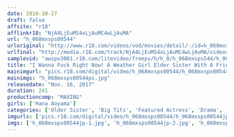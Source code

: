 ```yaml
---
date: 2018-10-27
draft: false
affsite: "r18"
afflinkr18: "NjA4LjEuMS4xLjAuMC4wLjAuMA"
url: "h_068mxsps00544"
urloriginal: "http://www.r18.com/videos/vod/movies/detail/-/id=h_068mxsps00544"
urlfinal: "http://media.r18.com/track/NjA4LjEuMS4xLjAuMC4wLjAuMA/videos/vod/movies/detail/-/id=h_068mxsps00544"
samplevid: "awspv3001.r18.com/litevideo/freepv/h/h_0/h_068mxsps544/h_068mxsps544_dmb_w.mp4"
title: "I Wanna Fuck Right Now! A Weather Girl Elder Sister With A Friendly Smile And F Cup Beautiful Tits Hana Aoyama 4 Hours vol. 03"
mainimgurl: "pics.r18.com/digital/video/h_068mxsps00544/h_068mxsps00544ps.jpg"
mainimgs: "h_068mxsps00544ps.jpg"
releasedate: "Nov. 16, 2017"
duration: 241
productioncomp: "MAXING"
girls: ['Hana Aoyama']
categories: ['Older Sister', 'Big Tits', 'Featured Actress', 'Drama', 'Bondage', 'Deep Throat', 'Over 4 Hours', 'Hi-Def', 'Actress Best Compilation', 'Special 7 studios SALE']
imgurls: ['pics.r18.com/digital/video/h_068mxsps00544/h_068mxsps00544jp-1.jpg', 'pics.r18.com/digital/video/h_068mxsps00544/h_068mxsps00544jp-2.jpg', 'pics.r18.com/digital/video/h_068mxsps00544/h_068mxsps00544jp-3.jpg', 'pics.r18.com/digital/video/h_068mxsps00544/h_068mxsps00544jp-4.jpg', 'pics.r18.com/digital/video/h_068mxsps00544/h_068mxsps00544jp-5.jpg', 'pics.r18.com/digital/video/h_068mxsps00544/h_068mxsps00544jp-6.jpg', 'pics.r18.com/digital/video/h_068mxsps00544/h_068mxsps00544jp-7.jpg', 'pics.r18.com/digital/video/h_068mxsps00544/h_068mxsps00544jp-8.jpg', 'pics.r18.com/digital/video/h_068mxsps00544/h_068mxsps00544jp-9.jpg', 'pics.r18.com/digital/video/h_068mxsps00544/h_068mxsps00544jp-10.jpg', 'pics.r18.com/digital/video/h_068mxsps00544/h_068mxsps00544jp-11.jpg', 'pics.r18.com/digital/video/h_068mxsps00544/h_068mxsps00544jp-12.jpg', 'pics.r18.com/digital/video/h_068mxsps00544/h_068mxsps00544jp-13.jpg', 'pics.r18.com/digital/video/h_068mxsps00544/h_068mxsps00544jp-14.jpg', 'pics.r18.com/digital/video/h_068mxsps00544/h_068mxsps00544jp-15.jpg', 'pics.r18.com/digital/video/h_068mxsps00544/h_068mxsps00544jp-16.jpg', 'pics.r18.com/digital/video/h_068mxsps00544/h_068mxsps00544jp-17.jpg']
imgs: ['h_068mxsps00544jp-1.jpg', 'h_068mxsps00544jp-2.jpg', 'h_068mxsps00544jp-3.jpg', 'h_068mxsps00544jp-4.jpg', 'h_068mxsps00544jp-5.jpg', 'h_068mxsps00544jp-6.jpg', 'h_068mxsps00544jp-7.jpg', 'h_068mxsps00544jp-8.jpg', 'h_068mxsps00544jp-9.jpg', 'h_068mxsps00544jp-10.jpg', 'h_068mxsps00544jp-11.jpg', 'h_068mxsps00544jp-12.jpg', 'h_068mxsps00544jp-13.jpg', 'h_068mxsps00544jp-14.jpg', 'h_068mxsps00544jp-15.jpg', 'h_068mxsps00544jp-16.jpg', 'h_068mxsps00544jp-17.jpg']
---
```

